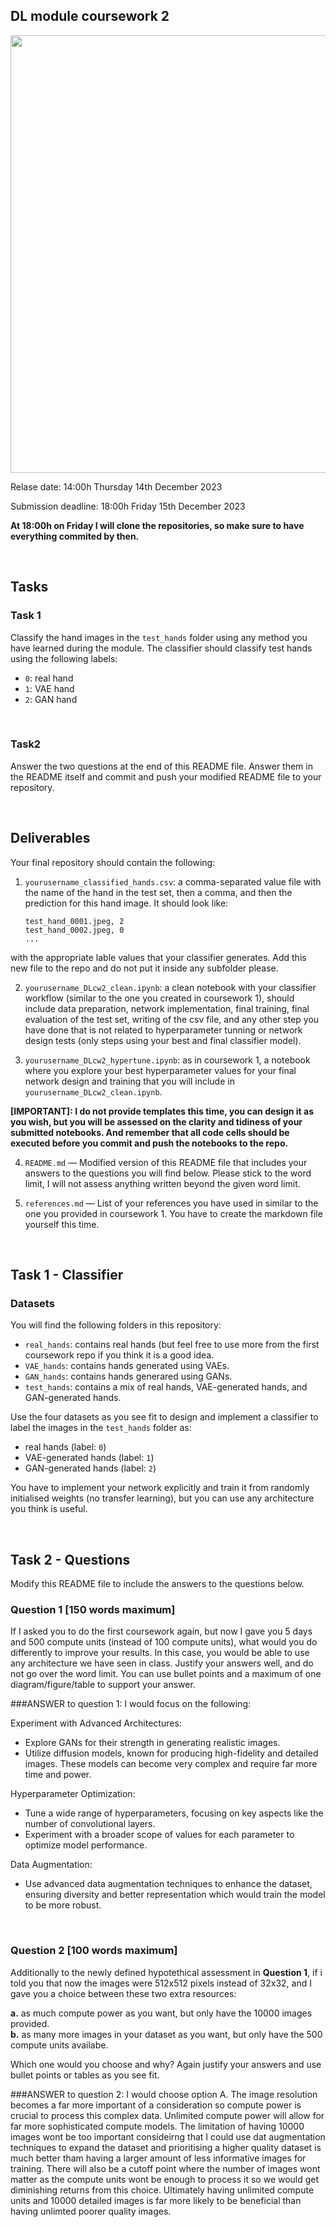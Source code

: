## DL module coursework 2

<img src="https://drive.google.com/uc?id=1DG7dis2Daa9MObZP7pK5HBMBQiHMED-D" width="700"/>

Relase date: 14:00h Thursday 14th December 2023

Submission deadline: 18:00h Friday 15th December 2023

**At 18:00h on Friday I will clone the repositories, so make sure to have everything commited by then.**

<br>

## **Tasks**

### Task 1
Classify the hand images in the `test_hands` folder using any method you have learned during the module. The classifier should classify test hands using the following labels:

- `0`: real hand
- `1`: VAE hand
- `2`: GAN hand

<br>

### Task2
Answer the two questions at the end of this README file. Answer them in the README itself and commit and push your modified README file to your repository.

<br>



## Deliverables

Your final repository should contain the following:

1. `yourusername_classified_hands.csv`: a comma-separated value file with the name of the hand in the test set, then a comma, and then the prediction for this hand image. It should look like:

	```
	test_hand_0001.jpeg, 2
	test_hand_0002.jpeg, 0
	...
	```
with the appropriate lable values that your classifier generates. Add this new file to the repo and do not put it inside any subfolder please.

2. `yourusername_DLcw2_clean.ipynb`: a clean notebook with your classifier workflow (similar to the one you created in coursework 1), should include data preparation, network implementation, final training, final evaluation of the test set, writing of the csv file, and any other step you have done that is not related to hyperparameter tunning or network design tests (only steps using your best and final classifier model). 

3. `yourusername_DLcw2_hypertune.ipynb`: as in coursework 1, a notebook where you explore your best hyperparameter values for your final network design and training that you will include in `yourusername_DLcw2_clean.ipynb`.

**[IMPORTANT]: I do not provide templates this time, you can design it as you wish, but you will be assessed on the clarity and tidiness of your submitted notebooks. And remember that  all code cells should be executed before you commit and push the notebooks to the repo.**

4. `README.md` — Modified version of this README file that includes your answers to the questions you will find below. Please stick to the word limit, I will not assess anything written beyond the given word limit.

5. `references.md` — List of your references you have used in similar to the one you provided in coursework 1. You have to create the markdown file yourself this time.

<br>

## **Task 1 - Classifier**

### Datasets
You will find the following folders in this repository:
- `real_hands`: contains real hands (but feel free to use more from the first coursework repo if you think it is a good idea.
- `VAE_hands`: contains hands generated using VAEs.
- `GAN_hands`: contains hands generared using GANs.
- `test_hands`: contains a mix of real hands, VAE-generated hands, and GAN-generated hands.

Use the four datasets as you see fit to design and implement a classifier to label the images in the `test_hands` folder as:

- real hands (label: `0`)
- VAE-generated hands (label: `1`)
- GAN-generated hands (label: `2`)

You have to implement your network explicitly and train it from randomly initialised weights (no transfer learning), but you can use any architecture you think is useful.

<br>

## **Task 2 - Questions**
Modify this README file to include the answers to the questions below.

### Question 1 [150 words maximum]
If I asked you to do the first coursework again, but now I gave you 5 days and 500 compute units (instead of 100 compute units), what would you do differently to improve your results. In this case, you would be able to use any architecture we have seen in class. Justify your answers well, and do not go over the word limit. You can use bullet points and a maximum of one diagram/figure/table to support your answer.

###ANSWER to question 1:
I would focus on the following: 

Experiment with Advanced Architectures:
- Explore GANs for their strength in generating realistic images.
- Utilize diffusion models, known for producing high-fidelity and detailed images. 
These models can become very complex and require far more time and power.

Hyperparameter Optimization:
- Tune a wide range of hyperparameters, focusing on key aspects like the number of convolutional layers.
- Experiment with a broader scope of values for each parameter to optimize model performance.

Data Augmentation:
- Use advanced data augmentation techniques to enhance the dataset, ensuring diversity and better representation which would train the model to be more robust.

<br>

### Question 2 [100 words maximum]
Additionally to the newly defined hypotethical assessment in **Question 1**, if i told you that now the images were 512x512 pixels instead of 32x32, and I gave you a choice between these two extra resources:

**a.** as much compute power as you want, but only have the 10000 images provided. <br>
**b.** as many more images in your dataset as you want, but only have the 500 compute units availabe.

Which one would you choose and why? Again justify your answers and use bullet points or tables as you see fit.

###ANSWER to question 2:
I would choose option A.
The image resolution becomes a far more important of a consideration so compute power is crucial to process this complex data. Unlimited compute power will allow for far more sophisticated compute models. The limitation of having 10000 images wont be too important consideirng that I could use dat augmentation techniques to expand the dataset and prioritising a higher quality dataset is much better tham having a larger amount of less informative images for training. There will also be a cutoff point where the number of images wont matter as the compute units wont be enough to process it so we would get diminishing returns from this choice. Ultimately having unlimited compute units and 10000 detailed images is far more likely to be beneficial than having unlimted poorer quality images.




